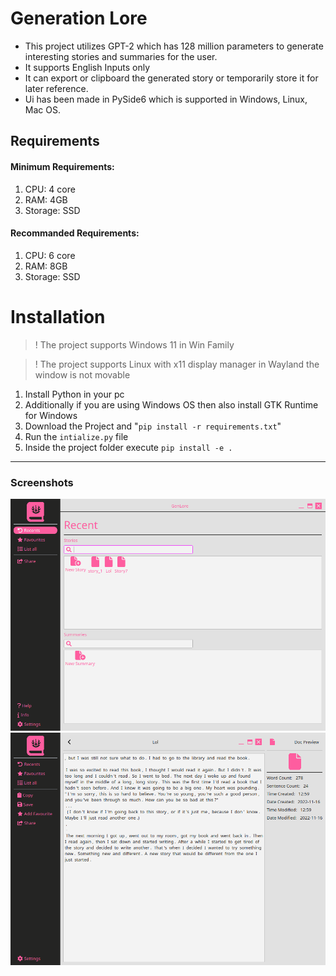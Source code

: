 # Generation Lore

- This project utilizes GPT-2 which has 128 million parameters to generate interesting stories and summaries for the user.
- It supports English Inputs only
- It can export or clipboard the generated story or temporarily store it for later reference.
- Ui has been made in PySide6 which is supported in Windows, Linux, Mac OS.

## Requirements

#### Minimum Requirements:

1. CPU: 4 core
2. RAM: 4GB
3. Storage: SSD

#### Recommanded Requirements:

1. CPU: 6 core
2. RAM: 8GB
3. Storage: SSD

# Installation

> ! The project supports Windows 11 in Win Family

> ! The project supports Linux with x11 display manager in Wayland the window is not movable

1. Install Python in your pc
2. Additionally if you are using Windows OS then also install GTK Runtime for Windows
3. Download the Project and "`pip install -r requirements.txt`"
4. Run the `intialize.py` file
5. Inside the project folder execute `pip install -e .`

---

### Screenshots

![mainview](mainview.png)
![storygen](storygen.png)
